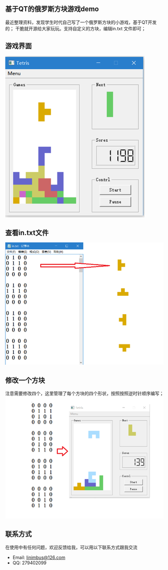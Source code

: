 
## 基于QT的俄罗斯方块游戏demo

最近整理资料，发现学生时代自己写了一个俄罗斯方块的小游戏，基于QT开发的；
干脆就开源给大家玩玩。支持自定义的方块，编辑in.txt 文件即可；

## 游戏界面
![mahua](res/pic0.PNG)


## 查看in.txt文件
![mahua](res/pic2.png)

## 修改一个方块

注意需要修改四个，这里管理了每个方块的四个形状，按照按照逆时针顺序编写；
![mahua](res/pic3.png)


## 联系方式
在使用中有任何问题，欢迎反馈给我，可以用以下联系方式跟我交流

* Email: linimbus@126.com
* QQ: 279402099

